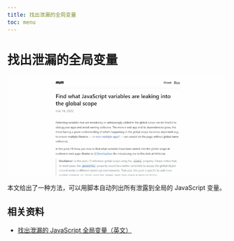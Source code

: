 ```yaml
---
title: 找出泄漏的全局变量
toc: menu
---
```


# 找出泄漏的全局变量

![](./global-variable/bg2022021910.webp)

本文给出了一种方法，可以用脚本自动列出所有泄露到全局的 JavaScript 变量。

## 相关资料

- [找出泄漏的 JavaScript 全局变量（英文）](https://mmazzarolo.com/blog/2022-02-14-find-what-javascript-variables-are-leaking-into-the-global-scope/)
